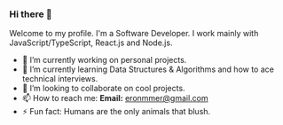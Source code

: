 ### Hi there 👋

Welcome to my profile. I'm a Software Developer. I work mainly with JavaScript/TypeScript, React.js and Node.js.


<!--
**Eronmmer/Eronmmer** is a ✨ _special_ ✨ repository because its `README.md` (this file) appears on your GitHub profile.
-->

- 🔭 I’m currently working on personal projects.
- 🌱 I’m currently learning Data Structures & Algorithms and how to ace technical interviews.
- 👯 I’m looking to collaborate on cool projects.
- 📫 How to reach me: **Email:** eronmmer@gmail.com
- ⚡ Fun fact: Humans are the only animals that blush.

